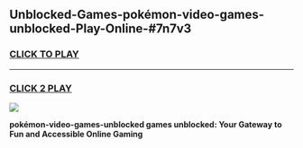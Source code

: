 
## Unblocked-Games-pokémon-video-games-unblocked-Play-Online-#7n7v3
<h3>
<a href="https://premium.freeplayer.one?title=pokémon-video-games-unblocked&ref=27F">CLICK TO PLAY</a></h3>
<hr>

<h3>
<a href="https://premium.freeplayer.one?title=pokémon-video-games-unblocked&ref=27F">CLICK 2 PLAY</a>
  
</h3>

<a href="https://premium.freeplayer.one?title=pokémon-video-games-unblocked&ref=27F"><img src="https://clearcache.store/games.png"></a>


**pokémon-video-games-unblocked games unblocked: Your Gateway to Fun and Accessible Online Gaming**
